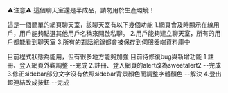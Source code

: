 ⚠️注意⚠️ 這個聊天室還是半成品，請勿用於生產環境！

這是一個簡單的網頁聊天室，該聊天室有以下幾個功能
1.網頁會及時顯示在線用戶，用戶能夠點選其他用戶名稱來開啟私聊。
2.用戶能夠建立聊天室，所有的用戶都能看到聊天室
3.所有的對話紀錄都會被保存到伺服器端資料庫中

目前程式狀態為能用，但有很多地方能夠加強
目前待修復bug與新增功能
1.註冊、登入網頁外觀調整 --完成
2.註冊、登入網頁的alert改為sweetalert2 --完成
3.修正sidebar部分文字沒有依照sidebar背景顏色而調整字體顏色 --解決
4.登出超連結改成按鈕 --完成
